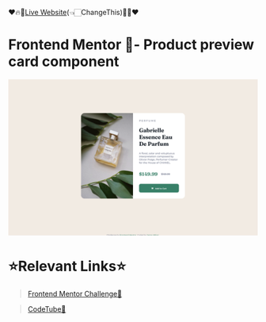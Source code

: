 <!-- Remove (👈🏻ChangeThis) -->
❤️🔥🔗[Live Website](https://google.com)(👈🏻ChangeThis)🔗🔥❤️

# Frontend Mentor 🧭- Product preview card component
![Design preview for the Blog preview card coding challenge](./src/assets/screenshots/product-prev-desktop-screen.png)

# ⭐Relevant Links⭐
> [Frontend Mentor Challenge🧐](https://www.frontendmentor.io/challenges/product-preview-card-component-GO7UmttRfa)

>[CodeTube💖](https://codetube-flashscript.netlify.app/)</h1>
